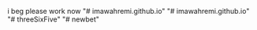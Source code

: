 i beg please work now
"# imawahremi.github.io" 
"# imawahremi.github.io" 
"# threeSixFive" 
"# newbet" 
